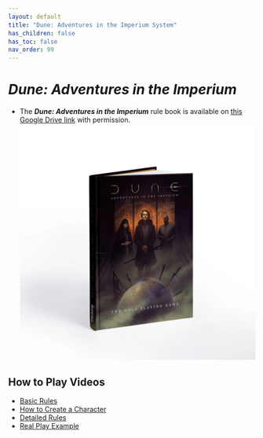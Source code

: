 ```yaml
---
layout: default
title: "Dune: Adventures in the Imperium System"
has_children: false
has_toc: false
nav_order: 99
---
```

  
# ***Dune: Adventures in the Imperium***   

- The ***Dune: Adventures in the Imperium*** rule book is available on [this Google Drive link](https://drive.google.com/file/d/1HIJ-eAKioLQRO0FPb2MuwCNvTLo94OQ1/view?usp=drivesdk) with permission.  
![](../imgs/Pasted%20image%2020250531132905.png)  
## How to Play Videos
- [Basic Rules](https://youtu.be/l52lA6PDmI4?t=166)  
- [How to Create a Character](https://youtu.be/zXnPS0u573s?t=473)  
- [Detailed Rules](https://youtu.be/zXnPS0u573s?t=798)  
- [Real Play Example](https://youtu.be/6_6z_SOHxFU?t=413)  